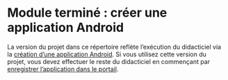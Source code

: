 # <a name="completed-module-create-an-android-app"></a>Module terminé : créer une application Android

La version du projet dans ce répertoire reflète l’exécution du didacticiel via la [création d’une application Android](https://docs.microsoft.com/graph/tutorials/android?tutorial-step=1). Si vous utilisez cette version du projet, vous devez effectuer le reste du didacticiel en commençant par [enregistrer l’application dans le portail](https://docs.microsoft.com/graph/tutorials/android?tutorial-step=2).
